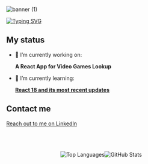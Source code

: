 ![banner (1)](https://user-images.githubusercontent.com/104313049/211453457-8fe5f330-e21a-4c96-8f00-7f713109b122.png)

[![Typing SVG](https://readme-typing-svg.herokuapp.com?font=Fira+Code&pause=1000&width=435&lines=Welcome+to+my+GitHub)](https://git.io/typing-svg)

## My status

- 🔭 I’m currently working on:

  **A React App for Video Games Lookup**

- 🌱 I’m currently learning: 

  [**React 18 and its most recent updates**](https://react.dev/blog/2023/03/16/introducing-react-dev?utm "Check out the docs")
  <br>
## Contact me
[Reach out to me on LinkedIn](https://www.linkedin.com/in/dalton-daly/ "View my LinkedIn profile")
  
<br>
<br>
<br>
  
<div style="display: flex; justify-content: center;">
    <img src="https://github-readme-stats.vercel.app/api/top-langs/?username=ddaly2&layout=compact&theme=transparent" alt="Top Languages" />
    <img src="https://github-readme-stats.vercel.app/api?username=ddaly2&show_icons=true&theme=transparent" alt="GitHub Stats" />
</div>






